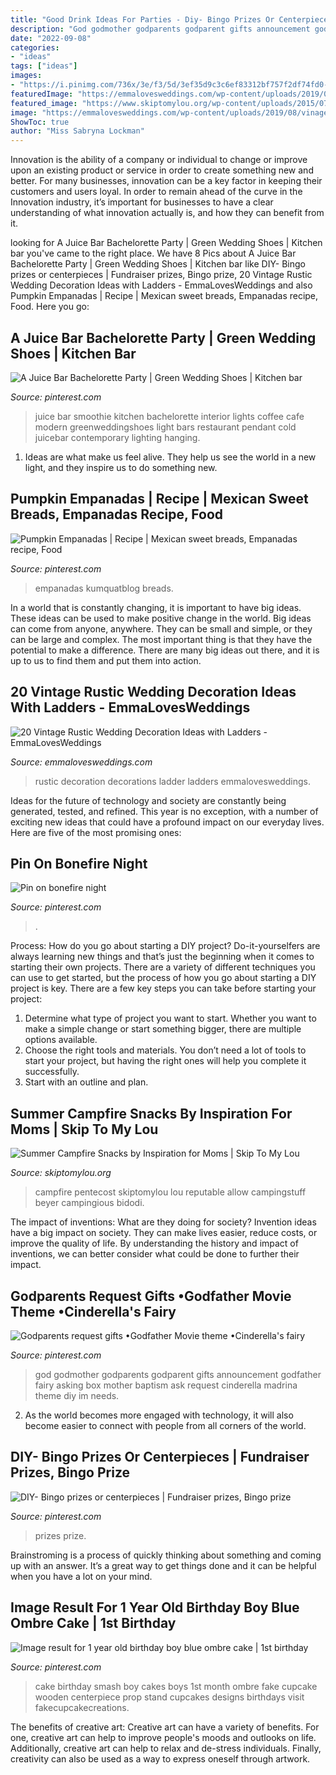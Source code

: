 ```yaml
---
title: "Good Drink Ideas For Parties - Diy- Bingo Prizes Or Centerpieces"
description: "God godmother godparents godparent gifts announcement godfather fairy asking box mother baptism ask request cinderella madrina theme diy im needs"
date: "2022-09-08"
categories:
- "ideas"
tags: ["ideas"]
images:
- "https://i.pinimg.com/736x/3e/f3/5d/3ef35d9c3c6ef83312bf757f2df74fd0--blue-smash-cake-cake-smash-cakes-boy.jpg"
featuredImage: "https://emmalovesweddings.com/wp-content/uploads/2019/08/vinage-wedding-decorations-with-ladder.jpg"
featured_image: "https://www.skiptomylou.org/wp-content/uploads/2015/07/Summer-Campfire-Snacks-1.jpg"
image: "https://emmalovesweddings.com/wp-content/uploads/2019/08/vinage-wedding-decorations-with-ladder.jpg"
ShowToc: true
author: "Miss Sabryna Lockman"
---
```



Innovation is the ability of a company or individual to change or improve upon an existing product or service in order to create something new and better. For many businesses, innovation can be a key factor in keeping their customers and users loyal. In order to remain ahead of the curve in the Innovation industry, it’s important for businesses to have a clear understanding of what innovation actually is, and how they can benefit from it.

	

		
looking for A Juice Bar Bachelorette Party | Green Wedding Shoes | Kitchen bar you've came to the right place. We have 8 Pics about A Juice Bar Bachelorette Party | Green Wedding Shoes | Kitchen bar like DIY- Bingo prizes or centerpieces | Fundraiser prizes, Bingo prize, 20 Vintage Rustic Wedding Decoration Ideas with Ladders - EmmaLovesWeddings and also Pumpkin Empanadas | Recipe | Mexican sweet breads, Empanadas recipe, Food. Here you go:
		
    
## A Juice Bar Bachelorette Party | Green Wedding Shoes | Kitchen Bar

<img loading=lazy src="https://i.pinimg.com/736x/04/4f/d2/044fd2dc3c6bde90e39cdb699e849471.jpg" onerror="this.onerror=null;this.src='https://tse3.mm.bing.net/th?id=OIP.1ohhy0zY5Svj8_W7YFp9kQHaJ6&amp;pid=15.1';" alt="A Juice Bar Bachelorette Party | Green Wedding Shoes | Kitchen bar">

_Source: pinterest.com_

>juice bar smoothie kitchen bachelorette interior lights coffee cafe modern greenweddingshoes light bars restaurant pendant cold juicebar contemporary lighting hanging. 

	

1. Ideas are what make us feel alive. They help us see the world in a new light, and they inspire us to do something new.

    
## Pumpkin Empanadas | Recipe | Mexican Sweet Breads, Empanadas Recipe, Food

<img loading=lazy src="https://i.pinimg.com/736x/9b/07/db/9b07db6ec11fa78dfbe613251f44440b.jpg" onerror="this.onerror=null;this.src='https://tse2.mm.bing.net/th?id=OIP.5vp5oiNnRsYpcdlKhaZ5IAHaLD&amp;pid=15.1';" alt="Pumpkin Empanadas | Recipe | Mexican sweet breads, Empanadas recipe, Food">

_Source: pinterest.com_

>empanadas kumquatblog breads. 

	

In a world that is constantly changing, it is important to have big ideas. These ideas can be used to make positive change in the world. Big ideas can come from anyone, anywhere. They can be small and simple, or they can be large and complex. The most important thing is that they have the potential to make a difference. There are many big ideas out there, and it is up to us to find them and put them into action.

    
## 20 Vintage Rustic Wedding Decoration Ideas With Ladders - EmmaLovesWeddings

<img loading=lazy src="https://emmalovesweddings.com/wp-content/uploads/2019/08/vinage-wedding-decorations-with-ladder.jpg" onerror="this.onerror=null;this.src='https://tse3.mm.bing.net/th?id=OIP.RwN6_CP2CjqnUdrcWncxvwHaLN&amp;pid=15.1';" alt="20 Vintage Rustic Wedding Decoration Ideas with Ladders - EmmaLovesWeddings">

_Source: emmalovesweddings.com_

>rustic decoration decorations ladder ladders emmalovesweddings. 

	

Ideas for the future of technology and society are constantly being generated, tested, and refined. This year is no exception, with a number of exciting new ideas that could have a profound impact on our everyday lives. Here are five of the most promising ones:

    
## Pin On Bonefire Night

<img loading=lazy src="https://i.pinimg.com/736x/b5/5a/f7/b55af7e4bb948ba00e83bd17e5b12d02.jpg" onerror="this.onerror=null;this.src='https://tse3.mm.bing.net/th?id=OIP.LoxIrn4e5I-5UV5pzOe4sQHaJ3&amp;pid=15.1';" alt="Pin on bonefire night">

_Source: pinterest.com_

>. 

	

Process: How do you go about starting a DIY project?
Do-it-yourselfers are always learning new things and that’s just the beginning when it comes to starting their own projects. There are a variety of different techniques you can use to get started, but the process of how you go about starting a DIY project is key. 
There are a few key steps you can take before starting your project:

1. Determine what type of project you want to start. Whether you want to make a simple change or start something bigger, there are multiple options available.
2. Choose the right tools and materials. You don’t need a lot of tools to start your project, but having the right ones will help you complete it successfully. 
3. Start with an outline and plan.

    
## Summer Campfire Snacks By Inspiration For Moms | Skip To My Lou

<img loading=lazy src="https://www.skiptomylou.org/wp-content/uploads/2015/07/Summer-Campfire-Snacks-1.jpg" onerror="this.onerror=null;this.src='https://tse1.mm.bing.net/th?id=OIP.D75U69DuNahqdK9upf8hIQHaJ4&amp;pid=15.1';" alt="Summer Campfire Snacks by Inspiration for Moms | Skip To My Lou">

_Source: skiptomylou.org_

>campfire pentecost skiptomylou lou reputable allow campingstuff beyer campingious bidodi. 

	

The impact of inventions: What are they doing for society?
Invention ideas have a big impact on society. They can make lives easier, reduce costs, or improve the quality of life. By understanding the history and impact of inventions, we can better consider what could be done to further their impact.

    
## Godparents Request Gifts •Godfather Movie Theme •Cinderella&#039;s Fairy

<img loading=lazy src="https://i.pinimg.com/736x/20/3b/89/203b89c672b54a952bd72084749cd04c.jpg" onerror="this.onerror=null;this.src='https://tse4.mm.bing.net/th?id=OIP.BGIt55tc9-tbzAFNV2ZiSQHaJ3&amp;pid=15.1';" alt="Godparents request gifts •Godfather Movie theme •Cinderella&#039;s fairy">

_Source: pinterest.com_

>god godmother godparents godparent gifts announcement godfather fairy asking box mother baptism ask request cinderella madrina theme diy im needs. 

	

2. As the world becomes more engaged with technology, it will also become easier to connect with people from all corners of the world. 

    
## DIY- Bingo Prizes Or Centerpieces | Fundraiser Prizes, Bingo Prize

<img loading=lazy src="https://i.pinimg.com/736x/74/2e/a8/742ea8a42b4d118ce3de1949fad15f0a.jpg" onerror="this.onerror=null;this.src='https://tse3.mm.bing.net/th?id=OIP.suNbO3PUjZ85Q12lofP1uQHaJ3&amp;pid=15.1';" alt="DIY- Bingo prizes or centerpieces | Fundraiser prizes, Bingo prize">

_Source: pinterest.com_

>prizes prize. 

	

Brainstroming is a process of quickly thinking about something and coming up with an answer. It’s a great way to get things done and it can be helpful when you have a lot on your mind.

    
## Image Result For 1 Year Old Birthday Boy Blue Ombre Cake | 1st Birthday

<img loading=lazy src="https://i.pinimg.com/736x/3e/f3/5d/3ef35d9c3c6ef83312bf757f2df74fd0--blue-smash-cake-cake-smash-cakes-boy.jpg" onerror="this.onerror=null;this.src='https://tse4.mm.bing.net/th?id=OIP.RiIiuyqakih4eGoMtw4F-gHaNP&amp;pid=15.1';" alt="Image result for 1 year old birthday boy blue ombre cake | 1st birthday">

_Source: pinterest.com_

>cake birthday smash boy cakes boys 1st month ombre fake cupcake wooden centerpiece prop stand cupcakes designs birthdays visit fakecupcakecreations. 

	

The benefits of creative art:
Creative art can have a variety of benefits. For one, creative art can help to improve people's moods and outlooks on life. Additionally, creative art can help to relax and de-stress individuals. Finally, creativity can also be used as a way to express oneself through artwork.

